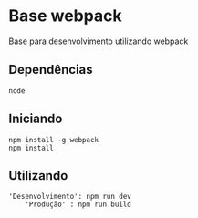 ﻿# Base webpack
Base para desenvolvimento utilizando webpack

## Dependências
	node

## Iniciando
	npm install -g webpack
	npm install

## Utilizando
	'Desenvolvimento': npm run dev
        'Produção' : npm run build 
